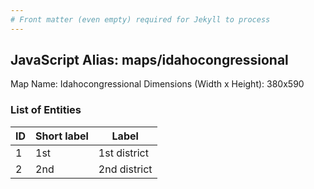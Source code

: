 ```yaml
---
# Front matter (even empty) required for Jekyll to process
---
```


## JavaScript Alias: maps/idahocongressional

Map Name: Idahocongressional
Dimensions (Width x Height): 380x590





### List of Entities

ID | Short label | Label
---|---|---|
1|1st|1st district
2|2nd|2nd district

